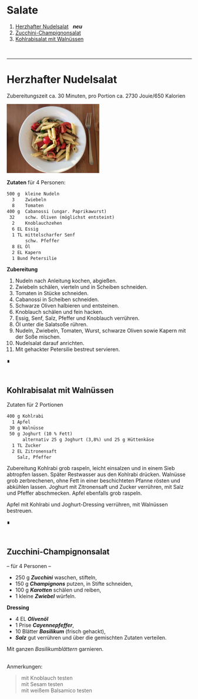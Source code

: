 Salate
======

1. [Herzhafter Nudelsalat](#herzhafter-nudelsalat) &nbsp; __*neu*__	
1. [Zucchini-Champignonsalat](#zucchini-champignonsalat)
1. [Kohlrabisalat mit Walnüssen](#kohlrabisala-mit-walnüssen)
  
&nbsp;

<hr>

Herzhafter Nudelsalat		
=====================		
		
Zubereitungszeit ca. 30 Minuten, pro Portion ca. 2730 Jouie/650 Kalorien		

<img width="50%" src="images/Herzhafter_Nudelsalat.jpg">

**Zutaten** für 4 Personen:		
		
```		
500 g  kleine Nudeln		
  3    Zwiebeln		
  8    Tomaten 		
400 g  Cabanossi (ungar. Paprikawurst) 		
 32    schw. Oliven (möglichst entsteint)		
  2    Knoblauchzehen		
  6 EL Essig		
  1 TL mittelscharfer Senf		
       schw. Pfeffer		
  8 EL Öl		
  2 EL Kapern		
  1 Bund Petersilie		
```		
		
**Zubereitung**		
		
1. Nudeln nach Anleitung kochen, abgießen. 		
2. Zwiebeln schälen, vierteln und in Scheiben schneiden. 		
3. Tomaten in Stücke schneiden. 		
4. Cabanossi in Scheiben schneiden.		
5. Schwarze Oliven halbieren und entsteinen.		
6. Knoblauch schälen und fein hacken.		
7. Essig, Senf, Salz, Pfeffer und Knoblauch verrühren.		
8. Öl unter die Salatsoße rühren.		
9. Nudeln, Zwiebeln, Tomaten, Wurst, schwarze Oliven sowie Kapern mit der Soße mischen.		
11. Nudelsalat darauf anrichten.		
12. Mit gehackter Petersilie bestreut servieren.		
		
∎

&nbsp;

Kohlrabisalat mit Walnüssen
---------------------------

Zutaten für 2 Portionen

```
400 g Kohlrabi
  1 Apfel
 30 g Walnüsse
 50 g Joghurt (10 % Fett)
      alternativ 25 g Joghurt (3,8%) und 25 g Hüttenkäse
  1 TL Zucker
  2 EL Zitronensaft
    Salz, Pfeffer
```

Zubereitung
Kohlrabi grob raspeln, leicht einsalzen und in einem Sieb abtropfen lassen. Später Restwasser aus den Kohlrabi drücken.
Walnüsse grob zerbrechenen, ohne Fett in einer beschichteten Pfanne rösten und abkühlen lassen.
Joghurt mit Zitronensaft und Zucker verrühren, mit Salz und Pfeffer abschmecken. Apfel ebenfalls grob raspeln. 

Apfel mit Kohlrabi und Joghurt-Dressing verrühren, mit Walnüssen bestreuen. 

∎

&nbsp;

Zucchini-Champignonsalat
------------------------

– für 4 Personen –

 * 250 g  _**Zucchini**_ waschen, stifteln,  
 * 150 g  _**Champignons**_ putzen, in Stifte schneiden,  
 * 100 g  _**Karotten**_ schälen und reiben,  
 * 1 kleine _**Zwiebel**_ würfeln.  

**Dressing**

 * 4 EL    _**Olivenöl**_ 
 * 1 Prise _**Cayennepfeffer**_,  
 * 10 Blätter _**Basilikum**_ (frisch gehackt),  
 * _**Salz**_ gut verrühren und über die gemischten Zutaten verteilen.
  
Mit ganzen _Basilikumblättern_ garnieren.

&nbsp;  
Anmerkungen:
> mit Knoblauch testen  
> mit Sesam testen  
> mit weißem Balsamico testen  
